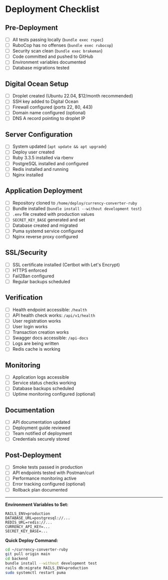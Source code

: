 # Deployment Checklist

## Pre-Deployment

- [ ] All tests passing locally (`bundle exec rspec`)
- [ ] RuboCop has no offenses (`bundle exec rubocop`)
- [ ] Security scan clean (`bundle exec brakeman`)
- [ ] Code committed and pushed to GitHub
- [ ] Environment variables documented
- [ ] Database migrations tested

## Digital Ocean Setup

- [ ] Droplet created (Ubuntu 22.04, $12/month recommended)
- [ ] SSH key added to Digital Ocean
- [ ] Firewall configured (ports 22, 80, 443)
- [ ] Domain name configured (optional)
- [ ] DNS A record pointing to droplet IP

## Server Configuration

- [ ] System updated (`apt update && apt upgrade`)
- [ ] Deploy user created
- [ ] Ruby 3.3.5 installed via rbenv
- [ ] PostgreSQL installed and configured
- [ ] Redis installed and running
- [ ] Nginx installed

## Application Deployment

- [ ] Repository cloned to `/home/deploy/currency-converter-ruby`
- [ ] Bundle installed (`bundle install --without development test`)
- [ ] `.env` file created with production values
- [ ] `SECRET_KEY_BASE` generated and set
- [ ] Database created and migrated
- [ ] Puma systemd service configured
- [ ] Nginx reverse proxy configured

## SSL/Security

- [ ] SSL certificate installed (Certbot with Let's Encrypt)
- [ ] HTTPS enforced
- [ ] Fail2Ban configured
- [ ] Regular backups scheduled

## Verification

- [ ] Health endpoint accessible: `/health`
- [ ] API health check works: `/api/v1/health`
- [ ] User registration works
- [ ] User login works
- [ ] Transaction creation works
- [ ] Swagger docs accessible: `/api-docs`
- [ ] Logs are being written
- [ ] Redis cache is working

## Monitoring

- [ ] Application logs accessible
- [ ] Service status checks working
- [ ] Database backups scheduled
- [ ] Uptime monitoring configured (optional)

## Documentation

- [ ] API documentation updated
- [ ] Deployment guide reviewed
- [ ] Team notified of deployment
- [ ] Credentials securely stored

## Post-Deployment

- [ ] Smoke tests passed in production
- [ ] API endpoints tested with Postman/curl
- [ ] Performance monitoring active
- [ ] Error tracking configured (optional)
- [ ] Rollback plan documented

---

**Environment Variables to Set:**
```
RAILS_ENV=production
DATABASE_URL=postgresql://...
REDIS_URL=redis://...
CURRENCY_API_KEY=...
SECRET_KEY_BASE=...
```

**Quick Deploy Command:**
```bash
cd ~/currency-converter-ruby
git pull origin main
cd backend
bundle install --without development test
rails db:migrate RAILS_ENV=production
sudo systemctl restart puma
```
